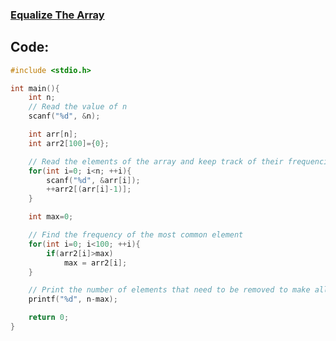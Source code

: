 ### [Equalize The Array](https://www.hackerrank.com/challenges/equality-in-a-array/problem?h_r=profile)

## Code:
```c
#include <stdio.h>

int main(){
    int n;
    // Read the value of n
    scanf("%d", &n);

    int arr[n];
    int arr2[100]={0};

    // Read the elements of the array and keep track of their frequencies
    for(int i=0; i<n; ++i){
        scanf("%d", &arr[i]);
        ++arr2[(arr[i]-1)];
    }

    int max=0;

    // Find the frequency of the most common element
    for(int i=0; i<100; ++i){
        if(arr2[i]>max)
            max = arr2[i];
    }

    // Print the number of elements that need to be removed to make all elements equal
    printf("%d", n-max);

    return 0;
}
```
